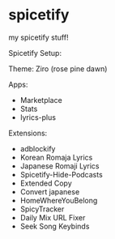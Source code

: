 # spicetify
my spicetify stuff!

Spicetify Setup:

Theme: Ziro (rose pine dawn)

Apps:
- Marketplace
- Stats
- lyrics-plus

Extensions:
- adblockify
- Korean Romaja Lyrics
- Japanese Romaji Lyrics
- Spicetify-Hide-Podcasts
- Extended Copy
- Convert japanese
- HomeWhereYouBelong
- SpicyTracker
- Daily Mix URL Fixer
- Seek Song Keybinds
